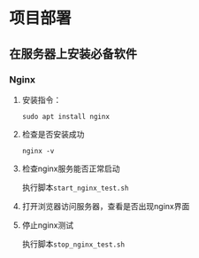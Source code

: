 # 项目部署

## 在服务器上安装必备软件

### Nginx

1. 安装指令：

   ```shell
   sudo apt install nginx
   ```

2. 检查是否安装成功

   ```shell
   nginx -v
   ```

3. 检查nginx服务能否正常启动

   执行脚本`start_nginx_test.sh`

4. 打开浏览器访问服务器，查看是否出现nginx界面

5. 停止nginx测试

   执行脚本`stop_nginx_test.sh`